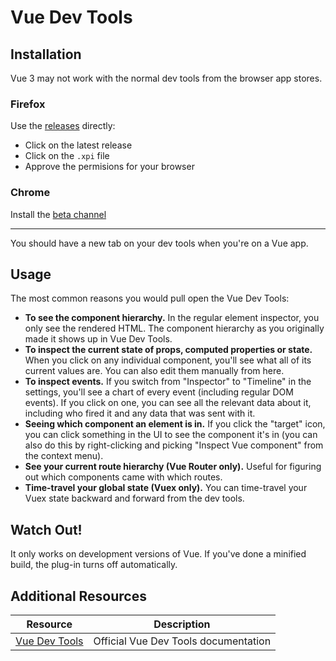 # Vue Dev Tools

## Installation

Vue 3 may not work with the normal dev tools from the browser app stores.

### Firefox

Use the [releases](https://github.com/vuejs/vue-devtools/releases) directly:

* Click on the latest release
* Click on the `.xpi` file
* Approve the permisions for your browser

### Chrome

Install the [beta channel](https://chrome.google.com/webstore/detail/vuejs-devtools/ljjemllljcmogpfapbkkighbhhppjdbg)

---

You should have a new tab on your dev tools when you're on a Vue app.

## Usage

The most common reasons you would pull open the Vue Dev Tools:

* **To see the component hierarchy.** In the regular element inspector, you only see the rendered HTML. The component hierarchy as you originally made it shows up in Vue Dev Tools.
* **To inspect the current state of props, computed properties or state.** When you click on any individual component, you'll see what all of its current values are. You can also edit them manually from here.
* **To inspect events.** If you switch from "Inspector" to "Timeline" in the settings, you'll see a chart of every event (including regular DOM events). If you click on one, you can see all the relevant data about it, including who fired it and any data that was sent with it.
* **Seeing which component an element is in.** If you click the "target" icon, you can click something in the UI to see the component it's in (you can also do this by right-clicking and picking "Inspect Vue component" from the context menu).
* **See your current route hierarchy (Vue Router only).** Useful for figuring out which components came with which routes.
* **Time-travel your global state (Vuex only).** You can time-travel your Vuex state backward and forward from the dev tools.

## Watch Out!

It only works on development versions of Vue. If you've done a minified build, the plug-in turns off automatically.

## Additional Resources

| Resource | Description |
| --- | --- |
| [Vue Dev Tools](https://github.com/vuejs/vue-devtools) | Official Vue Dev Tools documentation |
